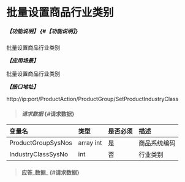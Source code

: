 # 批量设置商品行业类别

##### _【功能说明】_ {#【功能说明】}

批量设置商品行业类别

_**【应用场景】**_

批量设置商品行业类别


_**【接口地址】**_

http://ip:port/ProductAction/ProductGroup/SetProductIndustryClass

> #### _请求数据_ {#请求数据}

| 变量名 | 类型 | 是否必须 | 描述 |
| :--- | :--- | :--- | :--- |
| ProductGroupSysNos |array int | 是 | 商品系统编码 |
| IndustryClassSysNo| int | 否 | 行业类别 |



> #### 应答_数据_ {#请求数据}



